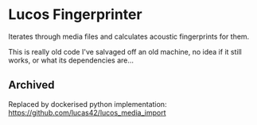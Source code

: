 # Lucos Fingerprinter

Iterates through media files and calculates acoustic fingerprints for them.


This is really old code I've salvaged off an old machine, no idea if it still works, or what its dependencies are...


## Archived

Replaced by dockerised python implementation: https://github.com/lucas42/lucos_media_import

